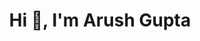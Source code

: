 <h1 align="center">Hi 👋, I'm Arush Gupta</h1>

<!--
**arush414/arush414** is a ✨ _special_ ✨ repository because its `README.md` (this file) appears on your GitHub profile.

Here are some ideas to get you started:


- 🌱 I’m currently learning **DL,ML, React**
- 💬 Ask me about **data structures, ML Models and Anything that Interest you**
- 📫 Feel Free To Contact Me : ** arushg207@gmail.com, [Instagram](https://www.instagram.com/arush_207/?hl=en/), [LinkedIn](https://www.linkedin.com/in/arushgupta207/).**

-->
